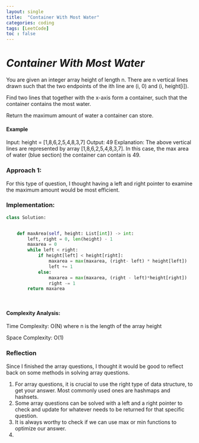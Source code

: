 ```yaml
---
layout: single
title:  "Container With Most Water"
categories: coding
tags: [LeetCode]
toc : false
---
```


# *Container With Most Water*

You are given an integer array height of length n. There are n vertical lines drawn such that the two endpoints of the ith line are (i, 0) and (i, height[i]).

Find two lines that together with the x-axis form a container, such that the container contains the most water.

Return the maximum amount of water a container can store.


#### Example

Input: height = [1,8,6,2,5,4,8,3,7]
Output: 49
Explanation: The above vertical lines are represented by array [1,8,6,2,5,4,8,3,7]. 
In this case, the max area of water (blue section) the container can contain is 49.

### Approach 1: 

For this type of question, I thought having a left and right pointer to examine the maximum amount would be most efficient.

### Implementation:

```python
class Solution:


    def maxArea(self, height: List[int]) -> int:
        left, right = 0, len(height) - 1
        maxarea = 0
        while left < right:
            if height[left] < height[right]:
                maxarea = max(maxarea, (right- left) * height[left])
                left += 1
            else:
                maxarea = max(maxarea, (right - left)*height[right])
                right -= 1
        return maxarea

        
```

#### Complexity Analysis:

Time Complexity: O(N) where n is the length of the array height

Space Complexity: O(1)


### Reflection

Since I finished the array questions, I thought it would be good to reflect back on some methods in solving array questions.

1. For array questions, it is crucial to use the right type of data structure, to get your answer. Most commonly used ones are hashmaps and hashsets.
2. Some array questions can be solved with a left and  a right pointer to check and update for whatever needs to be returned for that specific question.
3. It is always worthy to check if we can use max or min functions to optimize our answer.
4. 

